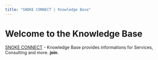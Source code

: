 ```yaml
---
title: "SNOKE CONNECT | Knowledge Base"
---
```


# Welcome to the Knowledge Base

[SNOKE CONNECT](http://www.snoke-connect.com) - Knowledge Base provides informations for Services, Consulting and more. **join**.

